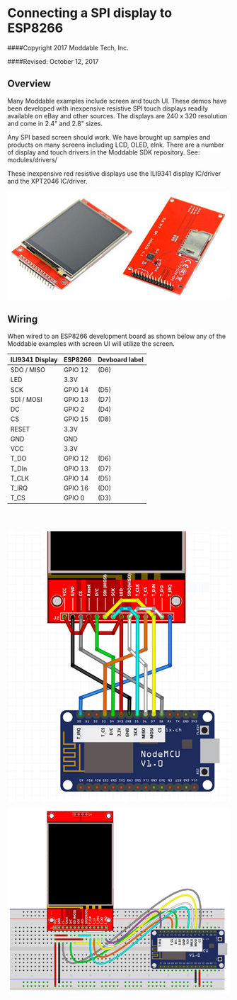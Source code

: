 # Connecting a SPI display to ESP8266

####Copyright 2017 Moddable Tech, Inc.

####Revised: October 12, 2017



## Overview

Many Moddable examples include screen and touch UI. These demos have been developed with inexpensive resistive SPI touch displays readily available on eBay and other sources. The displays are 240 x 320 resolution and come in 2.4" and 2.8" sizes. 

Any SPI based screen should work. We have brought up samples and products on many screens including LCD, OLED, eInk. There are a number of display and touch drivers in the Moddable SDK repository. See: modules/drivers/

These inexpensive red resistive displays use the ILI9341 display IC/driver and the XPT2046 IC/driver.

![](./../../assets/moddable_zero/spi-touch-display.jpg)

## Wiring

When wired to an ESP8266 development board as shown below any of the Moddable examples with screen UI will utilize the screen. 

| ILI9341 Display | ESP8266 | Devboard label
| --- | --- | --- |
| SDO / MISO | GPIO 12 | (D6) 
| LED | 3.3V | 
| SCK | GPIO 14 | (D5) 
| SDI / MOSI | GPIO 13 | (D7) 
| DC | GPIO 2 | (D4) 
| CS | GPIO 15 | (D8)
| RESET | 3.3V | 
| GND | GND | 
| VCC | 3.3V | 
| T_DO | GPIO 12 | (D6) 
| T_DIn | GPIO 13 | (D7) 
| T_CLK | GPIO 14 | (D5) 
| T_IRQ | GPIO 16 | (D0)
| T_CS | GPIO 0 | (D3) 

<br>
<br>

![](./../../assets/moddable_zero/esp-display-wiring.png)

![](./../../assets/moddable_zero/esp-breadboard-display.png)
